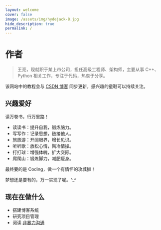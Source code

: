 ```yaml
---
layout: welcome
cover: false
image: /assets/img/hydejack-8.jpg
hide_description: true
permalink: /
---
```


# 作者

> 王亮，现就职于某上市公司，担任高级工程师、架构师，主要从事 C++、Python 相关工作，专注于代码，热衷于分享。

该网站中的教程会与 [CSDN 博客](https://blog.csdn.net/liang19890820) 同步更新，感兴趣的童鞋可以持续关注。

## 兴趣爱好

读万卷书，行万里路！

* 读读书：提升自我，锻炼脑力。
* 写写作：记录思想，链接他人。
* 旅旅游：开阔眼界，增长见识。
* 听听歌：放松心情，陶冶情操。
* 打打球：增强体魄，扩大交际。
* 爬爬山：锻炼脚力，减肥瘦身。

最终要的是 Coding，做一个有情怀的攻城狮！

梦想还是要有的，万一实现了呢。^_^

## 现在在做什么

* 搭建博客系统
* 研究项目管理
* 阅读 [非暴力沟通](https://book.douban.com/subject/3533221/)

